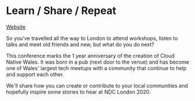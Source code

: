 # Learn / Share / Repeat

[Website](https://ndc-london.com/talk/lightning-talks-6/)

So you've travelled all the way to London to attend workshops, listen to talks and meet old friends and new, but what do you do next?

This conference marks the 1 year anniversary of the creation of Cloud Native Wales. It was born in a pub (next door to the venue) and has become one of Wales' largest tech meetups with a community that continue to help and support each other.

We'll share how you can create or contribute to your local communities and hopefully inspire some stories to hear at NDC London 2020.